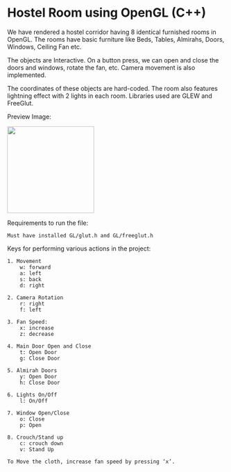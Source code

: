 # Hostel Room using OpenGL (C++)

We have rendered a hostel corridor having 8 identical furnished rooms in OpenGL.
The rooms have basic furniture like Beds, Tables, Almirahs, Doors, Windows, Ceiling Fan etc.

The objects are Interactive. On a button press, we can open and close the doors and windows, rotate the fan, etc.
Camera movement is also implemented.

The coordinates of these objects are hard-coded. 
The room also features lightning effect with 2 lights in each room.
Libraries used are GLEW and FreeGlut.

Preview Image:



<img src="[https://your-image-url.type](https://user-images.githubusercontent.com/86927636/172348193-2f3dd121-a655-479d-a139-a5eb1f64e84a.png)" width="200">

Requirements to run the file:

	Must have installed GL/glut.h and GL/freeglut.h

Keys for performing various actions in the project:

	1. Movement
		w: forward
		a: left
		s: back
		d: right

	2. Camera Rotation
		r: right
		f: left

	3. Fan Speed:
		x: increase
		z: decrease		

	4. Main Door Open and Close
		t: Open Door
		g: Close Door

	5. Almirah Doors
		y: Open Door
		h: Close Door

	6. Lights On/Off
		l: On/Off

	7. Window Open/Close
		o: Close
		p: Open

	8. Crouch/Stand up
		c: crouch down
		v: Stand Up

	To Move the cloth, increase fan speed by pressing ‘x’.
